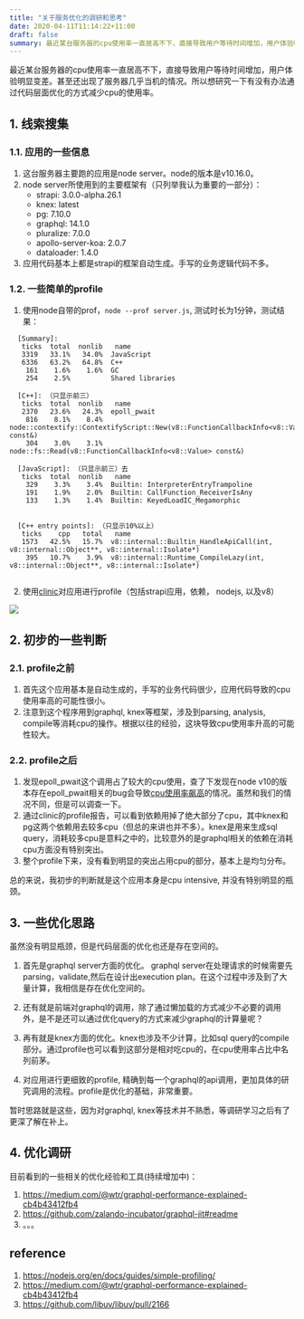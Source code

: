 ```yaml
---
title: "关于服务优化的调研和思考"
date: 2020-04-11T11:14:22+11:00
draft: false
summary: 最近某台服务器的cpu使用率一直居高不下，直接导致用户等待时间增加，用户体验明显变差。甚至还出现了服务器几乎当机的情况。所以想研究一下有没有办法通过代码层面优化的方式减少cpu的使用率。
---
```


最近某台服务器的cpu使用率一直居高不下，直接导致用户等待时间增加，用户体验明显变差。甚至还出现了服务器几乎当机的情况。所以想研究一下有没有办法通过代码层面优化的方式减少cpu的使用率。

## 1. 线索搜集

### 1.1. 应用的一些信息

1. 这台服务器主要跑的应用是node server。node的版本是v10.16.0。
2. node server所使用到的主要框架有（只列举我认为重要的一部分）：
    - strapi: 3.0.0-alpha.26.1
    - knex: latest
    - pg: 7.10.0
    - graphql: 14.1.0
    - pluralize: 7.0.0
    - apollo-server-koa: 2.0.7
    - dataloader: 1.4.0
3. 应用代码基本上都是strapi的框架自动生成。手写的业务逻辑代码不多。



### 1.2. 一些简单的profile

1. 使用node自带的prof，```node --prof server.js```, 测试时长为1分钟，测试结果：
```
  [Summary]:
   ticks  total  nonlib   name
   3319   33.1%   34.0%  JavaScript
   6336   63.2%   64.8%  C++
    161    1.6%    1.6%  GC
    254    2.5%          Shared libraries
    
  [C++]: （只显示前三）
   ticks  total  nonlib   name
   2370   23.6%   24.3%  epoll_pwait
    816    8.1%    8.4%  node::contextify::ContextifyScript::New(v8::FunctionCallbackInfo<v8::Value> const&)
    304    3.0%    3.1%  node::fs::Read(v8::FunctionCallbackInfo<v8::Value> const&)

  [JavaScript]: （只显示前三）去
   ticks  total  nonlib   name
    329    3.3%    3.4%  Builtin: InterpreterEntryTrampoline
    191    1.9%    2.0%  Builtin: CallFunction_ReceiverIsAny
    133    1.3%    1.4%  Builtin: KeyedLoadIC_Megamorphic


  [C++ entry points]: （只显示10%以上）
   ticks    cpp   total   name
   1573   42.5%   15.7%  v8::internal::Builtin_HandleApiCall(int, v8::internal::Object**, v8::internal::Isolate*)
    395   10.7%    3.9%  v8::internal::Runtime_CompileLazy(int, v8::internal::Object**, v8::internal::Isolate*)
    
```
2. 使用[clinic](https://github.com/nearform/node-clinic)对应用进行profile（包括strapi应用，依赖， nodejs, 以及v8）

![](https://i.imgur.com/5zbT0Jg.png)


## 2. 初步的一些判断

### 2.1. profile之前
1. 首先这个应用基本是自动生成的，手写的业务代码很少，应用代码导致的cpu使用率高的可能性很小。
2. 注意到这个程序用到graphql, knex等框架，涉及到parsing, analysis, compile等消耗cpu的操作。根据以往的经验，这块导致cpu使用率升高的可能性较大。

### 2.2. profile之后

1. 发现epoll_pwait这个调用占了较大的cpu使用，查了下发现在node v10的版本存在epoll_pwait相关的bug会导致[cpu使用率飙高](https://github.com/libuv/libuv/pull/2166)的情况。虽然和我们的情况不同，但是可以调查一下。
2. 通过clinic的profile报告，可以看到依赖用掉了绝大部分了cpu，其中knex和pg这两个依赖用去较多cpu（但总的来讲也并不多）。knex是用来生成sql query，消耗较多cpu是意料之中的，比较意外的是graphql相关的依赖在消耗cpu方面没有特别突出。
3. 整个profile下来，没有看到明显的突出占用cpu的部分，基本上是均匀分布。

总的来说，我初步的判断就是这个应用本身是cpu intensive, 并没有特别明显的瓶颈。

## 3. 一些优化思路

虽然没有明显瓶颈，但是代码层面的优化也还是存在空间的。

1. 首先是graphql server方面的优化。
graphql server在处理请求的时候需要先parsing，validate,然后在设计出execution plan。在这个过程中涉及到了大量计算，我相信是存在优化空间的。

2. 还有就是前端对graphql的调用，除了通过懒加载的方式减少不必要的调用外，是不是还可以通过优化query的方式来减少graphql的计算量呢？

3. 再有就是knex方面的优化。knex也涉及不少计算，比如sql query的compile部分。通过profile也可以看到这部分是相对吃cpu的，在cpu使用率占比中名列前茅。

4. 对应用进行更细致的profile, 精确到每一个graphql的api调用，更加具体的研究调用的流程。profile是优化的基础，非常重要。

暂时思路就是这些，因为对graphql, knex等技术并不熟悉，等调研学习之后有了更深了解在补上。

## 4. 优化调研

目前看到的一些相关的优化经验和工具(持续增加中)：

1. https://medium.com/@wtr/graphql-performance-explained-cb4b43412fb4
2. https://github.com/zalando-incubator/graphql-jit#readme
3. 。。。

## reference
1. https://nodejs.org/en/docs/guides/simple-profiling/
2. https://medium.com/@wtr/graphql-performance-explained-cb4b43412fb4
3. https://github.com/libuv/libuv/pull/2166